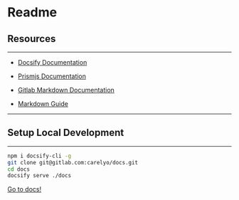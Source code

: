 # Readme

## Resources

---

- [Docsify Documentation](https://docsify.js.org/#/)
- [Prismjs Documentation](https://prismjs.com/index.html)
- [Gitlab Markdown Documentation](https://docs.gitlab.com/ee/user/markdown.html#gitlab-flavored-markdown)

- [Markdown Guide](https://www.markdownguide.org/basic-syntax/)

---

## Setup Local Development

---

```bash
npm i docsify-cli -g
git clone git@gitlab.com:carelyo/docs.git
cd docs
docsify serve ./docs
```

[Go to docs!](https://carelyo.gitlab.io/docs/#/)